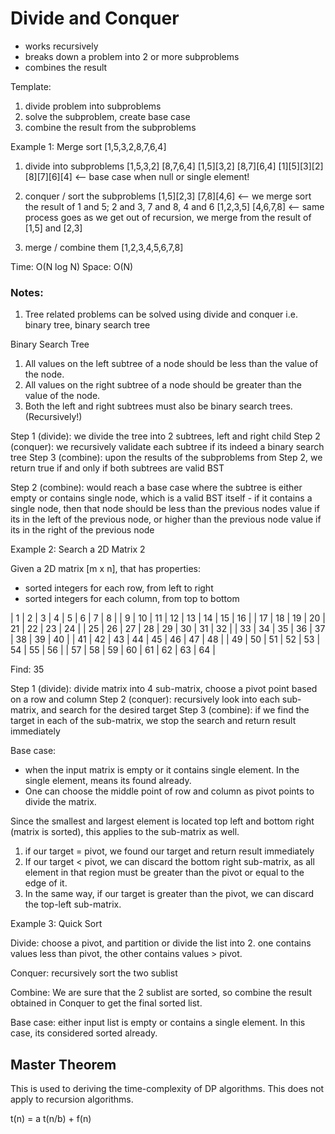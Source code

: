 Divide and Conquer
====


- works recursively
- breaks down a problem into 2 or more subproblems
- combines the result

Template:
1. divide problem into subproblems
2. solve the subproblem, create base case
3. combine the result from the subproblems



Example 1: Merge sort 
[1,5,3,2,8,7,6,4]

1. divide into subproblems
[1,5,3,2] [8,7,6,4]
[1,5][3,2] [8,7][6,4]
[1][5][3][2] [8][7][6][4] <-- base case when null or single element!

2. conquer / sort the subproblems
[1,5][2,3] [7,8][4,6]	<-- we merge sort the result of 1 and 5; 2 and 3, 7 and 8, 4 and 6
[1,2,3,5] [4,6,7,8]		<-- same process goes as we get out of recursion, we merge from the result of [1,5] and [2,3]

3. merge / combine them
[1,2,3,4,5,6,7,8]

Time: O(N log N)
Space: O(N)

### Notes:

1. Tree related problems can be solved using divide and conquer i.e. binary tree, binary search tree

Binary Search Tree 
1. All values on the left subtree of a node should be less than the value of the node.
2. All values on the right subtree of a node should be greater than the value of the node.
3. Both the left and right subtrees must also be binary search trees. (Recursively!)

Step 1 (divide): we divide the tree into 2 subtrees, left and right child
Step 2 (conquer): we recursively validate each subtree if its indeed a binary search tree
Step 3 (combine): upon the results of the subproblems from Step 2, we return true if and only if both subtrees are valid BST

Step 2 (combine): would reach a base case where the subtree is either empty or contains single node, which is a valid BST itself
	- if it contains a single node, then that node should be less than the previous nodes value if its in the left of the previous node, or higher than the previous node value if its in the right of the previous node



Example 2: Search a 2D Matrix 2

Given a 2D matrix [m x n], that has properties:
- sorted integers for each row, from left to right
- sorted integers for each column, from top to bottom

| 1    | 2    | 3    | 4    | 5    | 6    | 7    | 8    |
| 9    | 10   | 11   | 12   | 13   | 14   | 15   | 16   |
| 17   | 18   | 19   | 20   | 21   | 22   | 23   | 24   |
| 25   | 26   | 27   | 28   | 29   | 30   | 31   | 32   |
| 33   | 34   | 35   | 36   | 37   | 38   | 39   | 40   |
| 41   | 42   | 43   | 44   | 45   | 46   | 47   | 48   |
| 49   | 50   | 51   | 52   | 53   | 54   | 55   | 56   |
| 57   | 58   | 59   | 60   | 61   | 62   | 63   | 64   |

Find: 35

Step 1 (divide): divide matrix into 4 sub-matrix, choose a pivot point based on a row and column
Step 2 (conquer): recursively look into each sub-matrix, and search for the desired target
Step 3 (combine): if we find the target in each of the sub-matrix, we stop the search and return result immediately

Base case: 

- when the input matrix is empty or it contains single element. In the single element, means its found already.
- One can choose the middle point of row and column as pivot points to divide the matrix.

Since the smallest and largest element is located top left and bottom right (matrix is sorted), this applies to the sub-matrix as well. 
1. if our target = pivot, we found our target and return result immediately
2. If our target < pivot, we can discard the bottom right sub-matrix, as all element in that region must be greater than the pivot or equal to the edge of it.
3. In the same way, if our target is greater than the pivot, we can discard the top-left sub-matrix.



Example 3: Quick Sort

Divide: choose a pivot, and partition or divide the list into 2. one contains values less than pivot, the other contains values > pivot.

Conquer: recursively sort the two sublist

Combine: We are sure that the 2 sublist are sorted, so combine the result obtained in Conquer to get the final sorted list.

Base case: either input list is empty or contains a single element. In this case, its considered sorted already.








## Master Theorem


This is used to deriving the time-complexity of DP algorithms. This does not apply to recursion algorithms.

t(n) = a t(n/b) + f(n)


